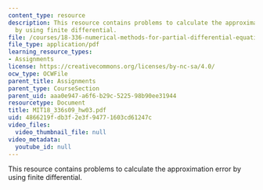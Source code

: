 ```yaml
---
content_type: resource
description: This resource contains problems to calculate the approximation error
  by using finite differential.
file: /courses/18-336-numerical-methods-for-partial-differential-equations-spring-2009/4866219fdb3f2e3f94771603cd61247c_MIT18_336s09_hw03.pdf
file_type: application/pdf
learning_resource_types:
- Assignments
license: https://creativecommons.org/licenses/by-nc-sa/4.0/
ocw_type: OCWFile
parent_title: Assignments
parent_type: CourseSection
parent_uid: aaa0e947-a6f6-b29c-5225-98b90ee31944
resourcetype: Document
title: MIT18_336s09_hw03.pdf
uid: 4866219f-db3f-2e3f-9477-1603cd61247c
video_files:
  video_thumbnail_file: null
video_metadata:
  youtube_id: null
---
```

This resource contains problems to calculate the approximation error by using finite differential.